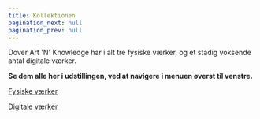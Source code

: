 ```yaml
---
title: Kollektionen
pagination_next: null
pagination_prev: null
---
```


Dover Art 'N' Knowledge har i alt tre fysiske værker, og et stadig voksende antal digitale værker.

**Se dem alle her i udstillingen, ved at navigere i menuen øverst til venstre.**

[Fysiske værker](/docs/fysiske)

[Digitale værker](/docs/digitale)